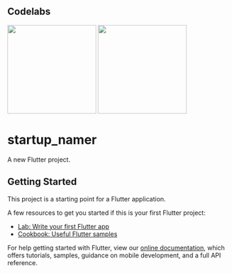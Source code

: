## Codelabs 

<img width="200px" src="https://user-images.githubusercontent.com/77548014/154096381-9d6cc253-79fc-440b-a4da-5c2379fec976.png"></a>
<img width="200px" src="https://user-images.githubusercontent.com/77548014/154096759-7f4419cb-db4b-4d97-a01f-7976d41ff211.png"></a>

# startup_namer

A new Flutter project.

## Getting Started

This project is a starting point for a Flutter application.

A few resources to get you started if this is your first Flutter project:

- [Lab: Write your first Flutter app](https://flutter.dev/docs/get-started/codelab)
- [Cookbook: Useful Flutter samples](https://flutter.dev/docs/cookbook)

For help getting started with Flutter, view our
[online documentation](https://flutter.dev/docs), which offers tutorials,
samples, guidance on mobile development, and a full API reference.
